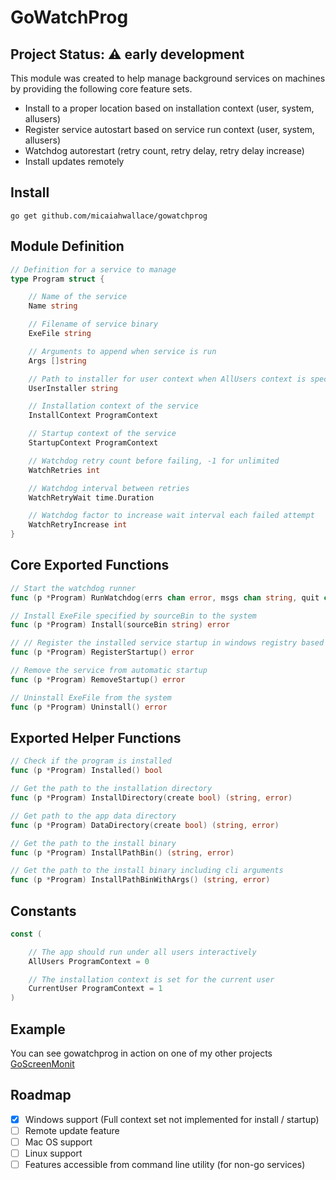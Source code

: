 # GoWatchProg

## Project Status: ⚠️ early development

This module was created to help manage background services on machines by providing the following core feature sets.

- Install to a proper location based on installation context (user, system, allusers)
- Register service autostart based on service run context (user, system, allusers)
- Watchdog autorestart (retry count, retry delay, retry delay increase)
- Install updates remotely

## Install

```shell
go get github.com/micaiahwallace/gowatchprog
```

## Module Definition

```go
// Definition for a service to manage
type Program struct {

	// Name of the service
	Name string

	// Filename of service binary
	ExeFile string

	// Arguments to append when service is run
	Args []string

	// Path to installer for user context when AllUsers context is specified
	UserInstaller string

	// Installation context of the service
	InstallContext ProgramContext

	// Startup context of the service
	StartupContext ProgramContext

	// Watchdog retry count before failing, -1 for unlimited
	WatchRetries int

	// Watchdog interval between retries
	WatchRetryWait time.Duration

	// Watchdog factor to increase wait interval each failed attempt
	WatchRetryIncrease int
}
```

## Core Exported Functions

```go
// Start the watchdog runner
func (p *Program) RunWatchdog(errs chan error, msgs chan string, quit chan interface{}) 

// Install ExeFile specified by sourceBin to the system
func (p *Program) Install(sourceBin string) error

// // Register the installed service startup in windows registry based on p.Context
func (p *Program) RegisterStartup() error

// Remove the service from automatic startup
func (p *Program) RemoveStartup() error

// Uninstall ExeFile from the system
func (p *Program) Uninstall() error
```

## Exported Helper Functions

```go
// Check if the program is installed
func (p *Program) Installed() bool

// Get the path to the installation directory
func (p *Program) InstallDirectory(create bool) (string, error) 

// Get path to the app data directory
func (p *Program) DataDirectory(create bool) (string, error)

// Get the path to the install binary
func (p *Program) InstallPathBin() (string, error)

// Get the path to the install binary including cli arguments
func (p *Program) InstallPathBinWithArgs() (string, error)
```

## Constants

```go
const (

	// The app should run under all users interactively
	AllUsers ProgramContext = 0

	// The installation context is set for the current user
	CurrentUser ProgramContext = 1
)
```

## Example 

You can see gowatchprog in action on one of my other projects [GoScreenMonit](https://github.com/micaiahwallace/goscreenmonit)

## Roadmap

- [x] Windows support (Full context set not implemented for install / startup)
- [ ] Remote update feature
- [ ] Mac OS support
- [ ] Linux support
- [ ] Features accessible from command line utility (for non-go services)
